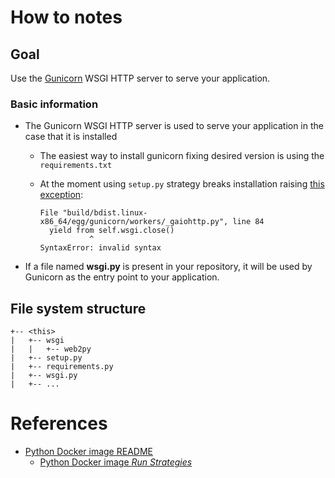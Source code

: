 How to notes
===

## Goal

Use the [Gunicorn](http://gunicorn.org/) WSGI HTTP server to serve your application.

### Basic information

* The Gunicorn WSGI HTTP server is used to serve your application in the case that it is installed
    - The easiest way to install gunicorn fixing desired version is using the `requirements.txt`
    - At the moment using `setup.py` strategy breaks installation raising [this exception](installing-gunicorn-using-setup.log):

        ```
        File "build/bdist.linux-x86_64/egg/gunicorn/workers/_gaiohttp.py", line 84
          yield from self.wsgi.close()
                   ^
        SyntaxError: invalid syntax
        ```    

* If a file named **wsgi.py** is present in your repository, it will be used by Gunicorn
    as the entry point to your application.

## File system structure

```
+-- <this>
|   +-- wsgi
|   |   +-- web2py
|   +-- setup.py
|   +-- requirements.py
|   +-- wsgi.py
|   +-- ...
```

References
===

* [Python Docker image README](https://github.com/sclorg/s2i-python-container/blob/master/2.7/README.md)
    - [Python Docker image _Run Strategies_ ](https://github.com/sclorg/s2i-python-container/blob/master/2.7/README.md#run-strategies)
